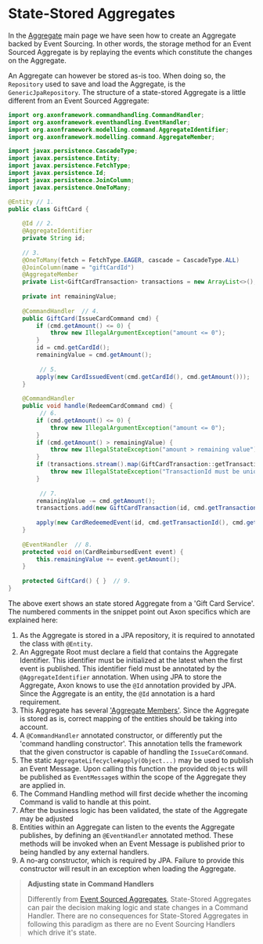 # State-Stored Aggregates

In the [Aggregate](aggregate.md) main page we have seen how to create an Aggregate backed by Event Sourcing.
In other words, the storage method for an Event Sourced Aggregate is by replaying the events which constitute the changes on the Aggregate.

An Aggregate can however be stored as-is too.
When doing so, the `Repository` used to save and load the Aggregate, is the `GenericJpaRepository`.
The structure of a state-stored Aggregate is a little different from an Event Sourced Aggregate:

```java
import org.axonframework.commandhandling.CommandHandler;
import org.axonframework.eventhandling.EventHandler;
import org.axonframework.modelling.command.AggregateIdentifier;
import org.axonframework.modelling.command.AggregateMember;

import javax.persistence.CascadeType;
import javax.persistence.Entity;
import javax.persistence.FetchType;
import javax.persistence.Id;
import javax.persistence.JoinColumn;
import javax.persistence.OneToMany;

@Entity // 1.
public class GiftCard {
    
    @Id // 2.
    @AggregateIdentifier
    private String id;
    
    // 3.
    @OneToMany(fetch = FetchType.EAGER, cascade = CascadeType.ALL)
    @JoinColumn(name = "giftCardId")
    @AggregateMember
    private List<GiftCardTransaction> transactions = new ArrayList<>();
    
    private int remainingValue;
    
    @CommandHandler  // 4.
    public GiftCard(IssueCardCommand cmd) {
        if (cmd.getAmount() <= 0) {
            throw new IllegalArgumentException("amount <= 0");
        }
        id = cmd.getCardId();
        remainingValue = cmd.getAmount();
        
         // 5.
        apply(new CardIssuedEvent(cmd.getCardId(), cmd.getAmount()));
    }
    
    @CommandHandler
    public void handle(RedeemCardCommand cmd) {
         // 6.
        if (cmd.getAmount() <= 0) {
            throw new IllegalArgumentException("amount <= 0");
        }
        if (cmd.getAmount() > remainingValue) {
            throw new IllegalStateException("amount > remaining value");
        }
        if (transactions.stream().map(GiftCardTransaction::getTransactionId).anyMatch(cmd.getTransactionId()::equals)) {
            throw new IllegalStateException("TransactionId must be unique");
        }
        
         // 7.
        remainingValue -= cmd.getAmount();
        transactions.add(new GiftCardTransaction(id, cmd.getTransactionId(), cmd.getAmount()));
        
        apply(new CardRedeemedEvent(id, cmd.getTransactionId(), cmd.getAmount()));
    }
    
    @EventHandler  // 8.
    protected void on(CardReimbursedEvent event) {
        this.remainingValue += event.getAmount();
    }
    
    protected GiftCard() { }  // 9.
}
```

The above exert shows an state stored Aggregate from a 'Gift Card Service'.
The numbered comments in the snippet point out Axon specifics which are explained here:  

1. As the Aggregate is stored in a JPA repository, it is required to annotated the class with `@Entity`.  
2. An Aggregate Root must declare a field that contains the Aggregate Identifier. 
This identifier must be initialized at the latest when the first event is published. 
This identifier field must be annotated by the `@AggregateIdentifier` annotation. 
When using JPA to store the Aggregate, Axon knows to use the `@Id` annotation provided by JPA.
Since the Aggregate is an entity, the `@Id` annotation is a hard requirement.
3. This Aggregate has several ['Aggregate Members'](multi-entity-aggregates.md).
Since the Aggregate is stored as is, correct mapping of the entities should be taking into account. 
4. A `@CommandHandler` annotated constructor, or differently put the 'command handling constructor'. 
This annotation tells the framework that the given constructor is capable of handling the `IssueCardCommand`.
5. The static `AggregateLifecycle#apply(Object...)` may be used to publish an Event Message. 
Upon calling this function the provided `Object`s will be published as `EventMessage`s within the scope of the Aggregate they are applied in.
6. The Command Handling method will first decide whether the incoming Command is valid to handle at this point. 
7. After the business logic has been validated, the state of the Aggregate may be adjusted
8. Entities within an Aggregate can listen to the events the Aggregate publishes, by defining an `@EventHandler` annotated method. 
These methods will be invoked when an Event Message is published prior to being handled by any external handlers.
9. A no-arg constructor, which is required by JPA. 
Failure to provide this constructor will result in an exception when loading the Aggregate.

> **Adjusting state in Command Handlers**
> 
> Differently from [Event Sourced Aggregates](aggregate.md#business-logic-and-state-changes),
>  State-Stored Aggregates can pair the decision making logic and state changes in a Command Handler.
> There are no consequences for State-Stored Aggregates in following this paradigm
>  as there are no Event Sourcing Handlers which drive it's state.
